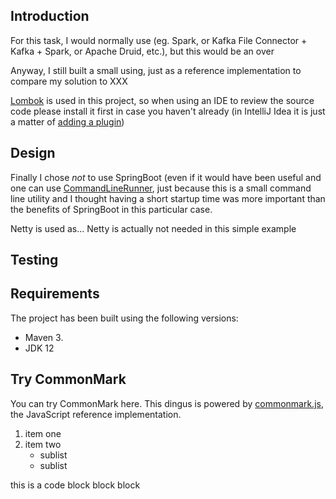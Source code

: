 

## Introduction



For this task, I would normally use (eg. Spark, or Kafka File Connector + Kafka + Spark, or Apache Druid, etc.), but this would be an over

Anyway, I still built a small using, just as a reference implementation to compare my solution to XXX

[Lombok](https://projectlombok.org/) is used in this project, so when using an IDE to review the source code please install it first in case you haven't already (in IntelliJ Idea it is just a matter of [adding a plugin](https://projectlombok.org/setup/intellij))

## Design

Finally I chose *not* to use SpringBoot (even if it would have been useful and one can use [CommandLineRunner](https://docs.spring.io/spring-boot/docs/current/api/org/springframework/boot/CommandLineRunner.html),
just because this is a small command line utility and I thought having a short startup time was more important than the benefits of SpringBoot in this particular case.

Netty is used as...  Netty is actually not needed in this simple example 


## Testing


## Requirements

The project has been built using the following versions:

- Maven 3.
- JDK 12 





## Try CommonMark

You can try CommonMark here.  This dingus is powered by [commonmark.js](https://github.com/jgm/commonmark.js), the JavaScript reference implementation.

1. item one
2. item two
   - sublist
   - sublist

this is a code block
	block
	block





